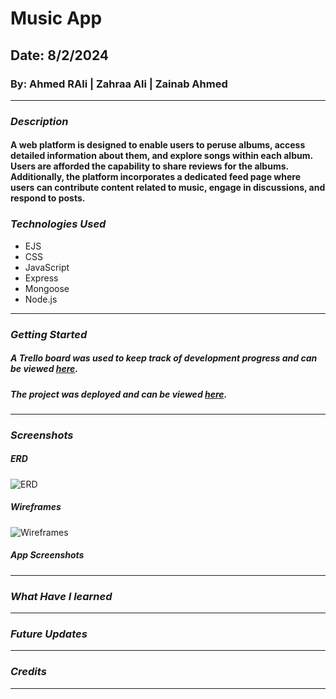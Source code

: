 # Music App
## Date: 8/2/2024
### By: Ahmed RAli | Zahraa Ali | Zainab Ahmed

***

### ***Description***
#### A web platform is designed to enable users to peruse albums, access detailed information about them, and explore songs within each album. Users are afforded the capability to share reviews for the albums. Additionally, the platform incorporates a dedicated feed page where users can contribute content related to music, engage in discussions, and respond to posts.

### ***Technologies Used***
* EJS
* CSS
* JavaScript
* Express
* Mongoose
* Node.js

***

### ***Getting Started***

##### A Trello board was used to keep track of development progress and can be viewed [here](https://trello.com/b/xBSQjTRQ/music).
##### The project was deployed and can be viewed [here]().

***

### ***Screenshots***
##### ERD 
![ERD](https://github.com/zynbahmed/musicApp/assets/59283661/e3d94401-586f-45e9-911e-6e11ad4db42a)

##### Wireframes
![Wireframes](https://github.com/zynbahmed/musicApp/assets/59283661/e49c2cb3-5a39-4751-83ad-141103e83903)

##### App Screenshots

***
### ***What Have I learned***

***
### ***Future Updates***


***

### ***Credits***


***
